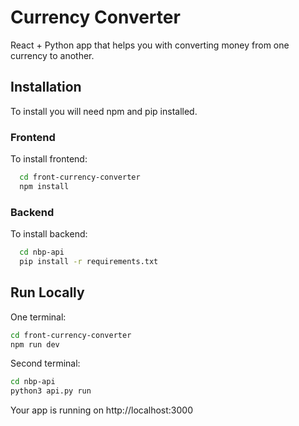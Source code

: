 
# Currency Converter

React + Python app that helps you with converting money from one currency to another. 



## Installation
To install you will need npm and pip installed.

### Frontend
To install frontend:
```bash
  cd front-currency-converter
  npm install
```
### Backend
To install backend:
```bash
  cd nbp-api
  pip install -r requirements.txt
```
## Run Locally

One terminal:
```bash
cd front-currency-converter
npm run dev
```

Second terminal:
```bash
cd nbp-api
python3 api.py run
```

Your app is running on http://localhost:3000


